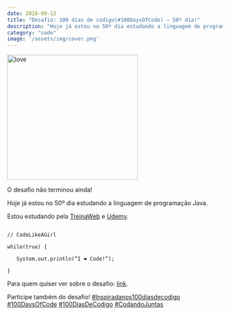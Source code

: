 ```yaml
---
date: 2018-09-12
title: "Desafio: 100 dias de código(#100DaysOfCode) – 50º dia!"
description: "Hoje já estou no 50º dia estudando a linguagem de programação Java."
category: "code"
image: '/assets/img/cover.png'
---
```


<p class="alinhar"><img src="../assets/images-posts/codelove.jpg" alt="love" width="305" height="292"/></p>

O desafio não terminou ainda!

Hoje já estou no 50º dia estudando a linguagem de programação Java.

Estou estudando pela [TreinaWeb](https://www.treinaweb.com.br/) e [Udemy](https://www.udemy.com/).

<code>
// CodeLikeAGirl <br>
while(true) { <br>
&nbsp;&nbsp;&nbsp;System.out.println(“I ❤ Code!“); <br>
}
</code>

Para quem quiser ver sobre o desafio: [link](https://inspiradanacomputacao.com/blog/aprenda-a-programar-com-desafio-100-dias-de-codigo).

Participe também do desafio! [#Inspiradanos100diasdecodigo](https://twitter.com/hashtag/InspiradaNos100DiasDeCodigo?src=hash) [#100DaysOfCode](https://twitter.com/hashtag/100DaysOfCode?src=hash) [#100DiasDeCodigo](https://twitter.com/hashtag/100DiasDeCodigo?src=hash) [#CodandoJuntas](https://twitter.com/hashtag/CodandoJuntas?src=hash)
